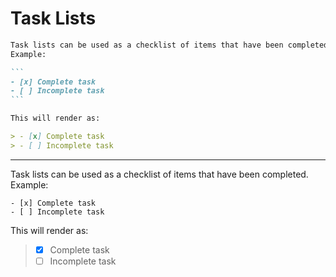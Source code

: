 # Task Lists

~~~markdown
Task lists can be used as a checklist of items that have been completed.
Example:

```
- [x] Complete task
- [ ] Incomplete task
```

This will render as:

> - [x] Complete task
> - [ ] Incomplete task
~~~

---

Task lists can be used as a checklist of items that have been completed.
Example:

```
- [x] Complete task
- [ ] Incomplete task
```

This will render as:

> - [x] Complete task
> - [ ] Incomplete task